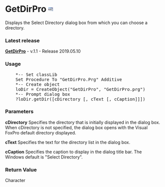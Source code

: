 # GetDirPro ![](images/prg.gif)
Displays the Select Directory dialog box from which you can choose a directory.

### Latest release

**[GetDirPro](https://github.com/Irwin1985/GetDirPro)** - v.1.1 - Release 2019.05.10

### Usage
<pre>
    *-- Set classLib
    Set Procedure To "GetDirPro.Prg" Additive
    *-- Create object
    loDir = CreateObject("GetDirPro", "GetDirPro.prg")
    *-- Prompt dialog box
    ?loDir.getDir([cDirectory [, cText [, cCaption]]])
</pre>

### Parameters 

**cDirectory**
Specifies the directory that is initially displayed in the dialog box. When cDirectory is not specified, the dialog box opens with the Visual FoxPro default directory displayed.

**cText**
Specifies the text for the directory list in the dialog box.

**cCaption**
Specifies the caption to display in the dialog title bar. The Windows default is "Select Directory".

### Return Value
Character
